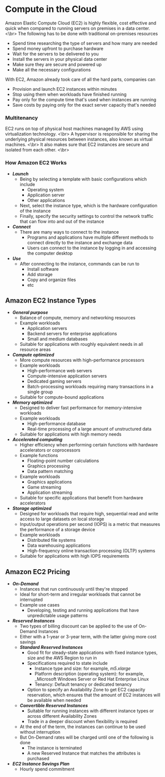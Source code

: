 # Compute in the Cloud
Amazon Elastic Compute Cloud (EC2) is highly flexible, cost effective and quick when compared to running servers on premises in a data center. <\br>
The following has to be done with traditional on-premises resources

- Spend time researching the type of servers and how many are needed
- Spend money upfront to purchase hardware
- Wait for the servers to be delivered to you
- Install the servers in your physical data center
- Make sure they are secure and powered up
- Make all the necessary configurations

With EC2, Amazon already took care of all the hard parts, companies can

- Provision and launch EC2 instances within minutes
- Stop using them when workloads have finished running
- Pay only for the compute time that's used when instances are running
- Save costs by paying only for the exact server capacity that's needed

### Multitenancy
EC2 runs on top of physical host machines managed by AWS using virtualization technology. <\br>
A hypervisor is responsible for sharing the underlying physical resources between instances, also known as virtual machines. <\br>
It also makes sure that EC2 instances are secure and isolated from each other. <\br>

### How Amazon EC2 Works
- ***Launch***
    - Being by selecting a template with basic configurations which include
        - Operating system
        - Application server
        - Other applications
    - Next, select the instance type, which is the hardware configuration of the instance
    - Finally, specify the security settings to control the network traffic that can flow into and out of the instance
- ***Connect***
    - There are many ways to connect to the instance
        - Programs and applications have multiple different methods to connect directly to the instance and exchange data
        - Users can connect to the instance by logging in and accessing the computer desktop
- ***Use***
    - After connecting to the instance, commands can be run to
        - Install software
        - Add storage
        - Copy and organize files
        - etc

## Amazon EC2 Instance Types
- ***General purpose***
    - Balance of compute, memory and networking resources
    - Example workloads
        - Application servers
        - Backend servers for enterprise applications
        - Small and medium databases
    - Suitable for applications with roughly equivalent needs in all resource areas
- ***Compute optimized***
    - More compute resources with high-performance processors
    - Example workloads
        - High-performance web servers
        - Compute-intensive application servers
        - Dedicated gaming servers
        - Batch-processing workloads requiring many transactions in a single group
    - Suitable for compute-bound applications
- ***Memory optimized***
    - Designed to deliver fast performance for memory-intensive workloads
    - Example workloads
        - High-performance database
        - Real-time processing of a large amount of unstructured data
    - Suitable for applications with high memory needs
- ***Accelerated computing***
    - Higher efficiency when performing certain functions with hardware accelerators or coprocessors
    - Example functions
        - Floating-point number calculations
        - Graphics processing
        - Data pattern matching
    - Example workloads
        - Graphics applications
        - Game streaming
        - Application streaming
    - Suitable for specific applications that benefit from hardware accelerators
- ***Storage optimized***
    - Designed for workloads that require high, sequential read and write access to large datasets on local storage
    - Input/output operations per second (IOPS) is a metric that measures the performance of a storage device
    - Example workloads
        - Distributed file systems
        - Data warehousing applications
        - High-frequency online transaction processing (OLTP) systems
    - Suitable for applications with high IOPS requirements

## Amazon EC2 Pricing
- ***On-Demand***
    - Instances that run continuously until they're stopped
    - Ideal for short-term and irregular workloads that cannot be interrupted
    - Example use cases
        - Developing, testing and running applications that have unpredictable usage patterns
- ***Reserved Instances***
    - Two types of billing discount can be applied to the use of On-Demand Instances
    - Either with a 1-year or 3-year term, with the latter giving more cost savings
    - ***Standard Reserved Instances***
        - Good fit for steady-state applications with fixed instance types, size and the AWS Region to run in
        - Specifications required to state include
            - Instance type and size: for example, _m5.xlarge_
            - Platform description (operating system): for example, _Microsoft Windows Server or Red Hat Enterprise Linux
            - Tenancy: Default tenancy or dedicated tenancy
        - Option to specify an Availability Zone to get EC2 capacity reservation, which ensures that the amount of EC2 instances will be available when needed
    - ***Convertible Reserved Instances***
        - Suitable for running instances with different instance types or across different Availability Zones
        - Trade in a deeper discount when flexibility is required
    - At the end of the term, the instances can continue to be used without interruption
    - But On-Demand rates will be charged until one of the following is done
        - The instance is terminated
        - A new Reserved Instance that matches the attributes is purchased
- ***EC2 Instance Savings Plan***
    - Hourly spend commitment
